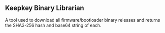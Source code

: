 ## Keepkey Binary Librarian

A tool used to download all firmware/bootloader binary releases and returns the SHA3-256 hash and base64 string of each.
